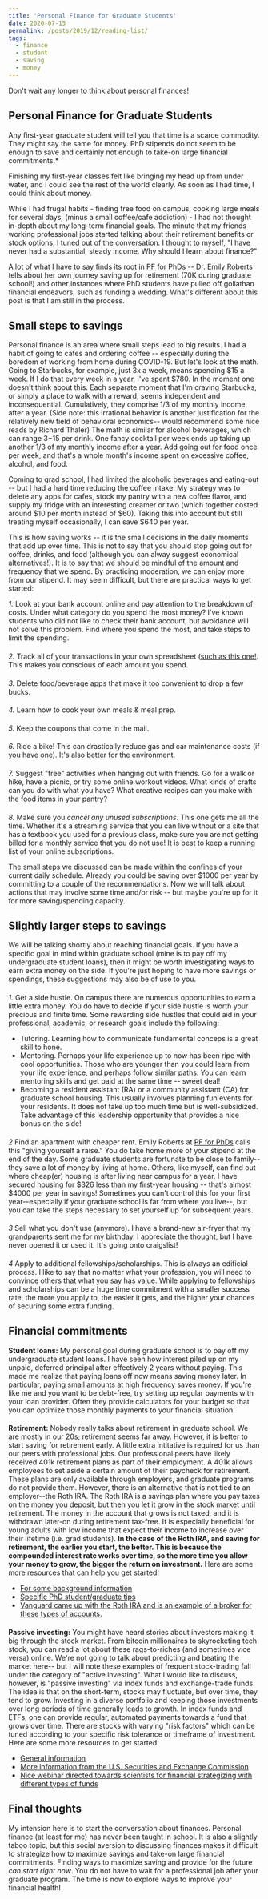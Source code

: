 ```yaml
---
title: 'Personal Finance for Graduate Students'
date: 2020-07-15
permalink: /posts/2019/12/reading-list/
tags:
  - finance
  - student
  - saving
  - money
---
```


Don't wait any longer to think about personal finances! 

Personal Finance for Graduate Students
------

Any first-year graduate student will tell you that time is a scarce commodity. They might say the same for money. PhD stipends do not seem to be enough to save and certainly not enough to take-on large financial commitments.*

Finishing my first-year classes felt like bringing my head up from under water, and I could see the rest of the world clearly. As soon as I had time, I could think about money. 

While I had frugal habits - finding free food on campus, cooking large meals for several days, (minus a small coffee/cafe addiction) - I had not thought in-depth about my long-term financial goals. The minute that my friends working professional jobs started talking about their retirement benefits or stock options, I tuned out of the conversation. I thought to myself, "I have never had a substantial, steady income. Why should I learn about finance?" 

A lot of what I have to say finds its root in [PF for PhDs](pfforphds.com) -- Dr. Emily Roberts tells about her own journey saving up for retirement (70K during graduate school!) and other instances where PhD students have pulled off goliathan financial endeavors, such as funding a wedding. What's different about this post is that I am still in the process. 

## Small steps to savings

Personal finance is an area where small steps lead to big results. I had a habit of going to cafes and ordering coffee -- especially during the boredom of working from home during COVID-19. But let's look at the math. Going to Starbucks, for example, just 3x a week, means spending $15 a week. If I do that every week in a year, I've spent $780. In the moment one doesn't think about this. Each separate moment that I'm craving Starbucks, or simply a place to walk with a reward, seems independent and inconsequential. Cumulatively, they comprise 1/3 of my monthly income after a year. (Side note: this irrational behavior is another justification for the relatively new field of behavioral economics-- would recommend some nice reads by Richard Thaler)
The math is similar for alcohol beverages, which can range $3-$15 per drink. One fancy cocktail per week ends up taking up another 1/3 of my monthly income after a year. Add going out for food once per week, and that's a whole month's income spent on excessive coffee, alcohol, and food. 

Coming to grad school, I had limited the alcoholic beverages and eating-out -- but I had a hard time reducing the coffee intake. My strategy was to delete any apps for cafes, stock my pantry with a new coffee flavor, and supply my fridge with an interesting creamer or two (which together costed around $10 per month instead of $60). Taking this into account but still treating myself occasionally, I can save $640 per year. 

This is how saving works -- it is the small decisions in the daily moments that add up over time.
This is not to say that you should stop going out for coffee, drinks, and food (although you can alway suggest economical alternatives!). It is to say that we should be mindful of the amount and frequency that we spend. By practicing moderation, we can enjoy more from our stipend. It may seem difficult, but there are practical ways to get started: 

*1.* Look at your bank account online and pay attention to the breakdown of costs. Under what category do you spend the most money? I've known students who did not like to check their bank account, but avoidance will not solve this problem. Find where you spend the most, and take steps to limit the spending.  
####
*2.* Track all of your transactions in your own spreadsheet ([such as this one!](https://docs.google.com/spreadsheets/d/1Nl-eRuL6yISxyTTURjdU6V54t92MiJBlkQZPuXCLlvg/edit?usp=sharing). This makes you conscious of each amount you spend.  
####
*3.* Delete food/beverage apps that make it too convenient to drop a few bucks.   
####
*4.* Learn how to cook your own meals & meal prep.   
####
*5.* Keep the coupons that come in the mail.   
####
*6.* Ride a bike! This can drastically reduce gas and car maintenance costs (if you have one). It's also better for the environment.   
####
*7.* Suggest "free" activities when hanging out with friends. Go for a walk or hike, have a picnic, or try some online workout videos. What kinds of crafts can you do with what you have? What creative recipes can you make with the food items in your pantry?   
####
*8.* Make sure you *cancel any unused subscriptions*. This one gets me all the time. Whether it's a streaming service that you can live without or a site that has a textbook you used for a previous class, make sure you are not getting billed for a monthly service that you do not use! It is best to keep a running list of your online subscriptions.  

The small steps we discussed can be made within the confines of your current daily schedule. Already you could be saving over $1000 per year by committing to a couple of the recommendations. Now we will talk about actions that may involve some time and/or risk -- but maybe you're up for it for more saving/spending capacity. 

## Slightly larger steps to savings

We will be talking shortly about reaching financial goals. If you have a specific goal in mind within graduate school (mine is to pay off my undergraduate student loans), then it might be worth investigating ways to earn extra money on the side. If you're just hoping to have more savings or spendings, these suggestions may also be of use to you. 
####
*1.* Get a side hustle. On campus there are numerous opportunities to earn a little extra money. You do have to decide if your side hustle is worth your precious and finite time. Some rewarding side hustles that could aid in your professional, academic, or research goals include the following:
- Tutoring. Learning how to communicate fundamental conceps is a great skill to hone. 
- Mentoring. Perhaps your life experience up to now has been ripe with cool opportunities. Those who are younger than you could learn from your life experience, and perhaps follow similar paths. You can learn mentoring skills and get paid at the same time -- sweet deal!
- Becoming a resident assistant (RA) or a community assistant (CA) for graduate school housing. This usually involves planning fun events for your residents. It does not take up too much time but is well-subsidized. Take advantage of this leadership opportunity that provides a nice bonus on the side!
####
*2* Find an apartment with cheaper rent. Emily Roberts at [PF for PhDs](pfforphds.com) calls this "giving yourself a raise." You do take home more of your stipend at the end of the day. Some graduate students are fortunate to be close to family-- they save a lot of money by living at home. Others, like myself, can find out where cheap(er) housing is after living near campus for a year. I have secured housing for $326 less than my first-year housing -- that's almost $4000 per year in savings! Sometimes you can't control this for your first year--especially if your graduate school is far from where you live--, but you can take the steps necessary to set yourself up for subsequent years.  
####
*3* Sell what you don't use (anymore). I have a brand-new air-fryer that my grandparents sent me for my birthday. I appreciate the thought, but I have never opened it or used it. It's going onto craigslist! 
####
*4* Apply to additional fellowships/scholarships. This is always an edificial process. I like to say that no matter what your profession, you will need to convince others that what you say has value. While applying to fellowships and scholarships can be a huge time commitment with a smaller success rate, the more you apply to, the easier it gets, and the higher your chances of securing some extra funding. 

## Financial commitments
**Student loans:** My personal goal during graduate school is to pay off my undergraduate student loans. I have seen how interest piled up on my unpaid, deferred principal after effectively 2 years without paying. This made me realize that paying loans off now means saving money later. In particular, paying small amounts at high frequency saves money. If you're like me and you want to be debt-free, try setting up regular payments with your loan provider. Often they provide calculators for your budget so that you can optimize those monthly payments to your financial situation. 
####
**Retirement:** Nobody really talks about retirement in graduate school. We are mostly in our 20s; retirement seems far away. However, it is better to start saving for retirement early. A little extra intitative is required for us than our peers with professional jobs. Our professional peers have likely received 401k retirement plans as part of their employment. A 401k allows employees to set aside a certain amount of their paycheck for retirement. These plans are only available through employers, and graduate programs do not provide them. However, there is an alternative that is not tied to an employer--the Roth IRA. The Roth IRA is a savings plan where you pay taxes on the money you deposit, but then you let it grow in the stock market until retirement. The money in the account that grows is not taxed, and it is withdrawn later-on during retirement tax-free. It is especially beneficial for young adults with low income that expect their income to increase over their lifetime (i.e. grad students). **In the case of the Roth IRA, and saving for retirement, the earlier you start, the better. This is because the compounded interest rate works over time, so the more time you allow your money to grow, the bigger the return on investment.** Here are some more resources that can help you get started!
- [For some background information](https://www.investopedia.com/terms/r/rothira.asp)
- [Specific PhD student/graduate tips](http://pfforphds.com/roth-ira-graduate-school/)
- [Vanguard came up with the Roth IRA and is an example of a broker for these types of accounts.](https://investor.vanguard.com/ira/roth-ira)
####
**Passive investing:** You might have heard stories about investors making it big through the stock market. From bitcoin millionaires to skyrocketing tech stock, you can read a lot about these rags-to-riches (and sometimes vice versa) online. We're not going to talk about predicting and beating the market here-- but I will note these examples of frequent stock-trading fall under the category of "active investing". What I would like to discuss, however, is "passive investing" via index funds and exchange-trade funds. The idea is that on the short-term, stocks may fluctuate, but over time, they tend to grow. Investing in a diverse portfolio and keeping those investments over long periods of time generally leads to growth. In index funds and ETFs, one can provide regular, automated payments towards a fund that grows over time. There are stocks with varying "risk factors" which can be tuned according to your specific risk tolerance or timeframe of investment. Here are some more resources to get started: 
- [General information](https://www.nerdwallet.com/article/investing/what-is-an-etf)
- [More information from the U.S. Securities and Exchange Commission](https://www.investor.gov/introduction-investing/investing-basics/investment-products/mutual-funds-and-exchange-traded-2)
- [Nice webinar directed towards scientists for financial strategizing with different types of funds](https://www-sciencemag-org.stanford.idm.oclc.org/custom-publishing/webinars/fiscal-fitness-scientists-price-you-pay-ignorance)

## Final thoughts
My intension here is to start the conversation about finances. Personal finance (at least for me) has never been taught in school. It is also a slightly taboo topic, but this social aversion to discussing finances makes it difficult to strategize how to maximize savings and take-on large financial commitments. Finding ways to maximize saving and provide for the future *can start right now*. You do not have to wait for a professional job after your graduate program. The time is now to explore ways to improve your financial health!
